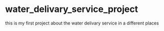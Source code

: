# water_delivary_service_project
this is my first project about the water delivary service in a different places
